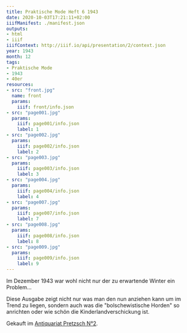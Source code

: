 ```yaml
---
title: Praktische Mode Heft 6 1943
date: 2020-10-03T17:21:11+02:00
iiifManifest: ./manifest.json
outputs:
- html
- iiif
iiifContext: http://iiif.io/api/presentation/2/context.json
year: 1943
month: 12
tags:
- Praktische Mode
- 1943
- 40er
resources:
- src: "front.jpg"
  name: front
  params:
    iiif: front/info.json
- src: "page001.jpg"
  params:
    iiif: page001/info.json
    label: 1
- src: "page002.jpg"
  params:
    iiif: page002/info.json
    label: 2
- src: "page003.jpg"
  params:
    iiif: page003/info.json
    label: 3
- src: "page004.jpg"
  params:
    iiif: page004/info.json
    label: 4
- src: "page007.jpg"
  params:
    iiif: page007/info.json
    label: 7
- src: "page008.jpg"
  params:
    iiif: page008/info.json
    label: 8
- src: "page009.jpg"
  params:
    iiif: page009/info.json
    label: 9
---
```

Im Dezember 1943 war wohl nicht nur der zu erwartende Winter ein Problem...
<!--more-->
Diese Ausgabe zeigt nicht nur was man den nun anziehen kann um im Trend zu liegen, sondern auch was die "bolschewistische Horden" so anrichten oder wie schön die Kinderlandverschickung ist.

<div class="source">Gekauft im <a href="https://antiquariat-pretzsch.de/">Antiquariat Pretzsch N°2</a>.</div>
